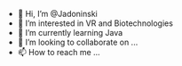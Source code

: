 - 👋 Hi, I’m @Jadoninski
- 👀 I’m interested in VR and Biotechnologies
- 🌱 I’m currently learning Java
- 💞️ I’m looking to collaborate on ...
- 📫 How to reach me ...

<!---
Jadoninski/Jadoninski is a ✨ special ✨ repository because its `README.md` (this file) appears on your GitHub profile.
You can click the Preview link to take a look at your changes.
--->
